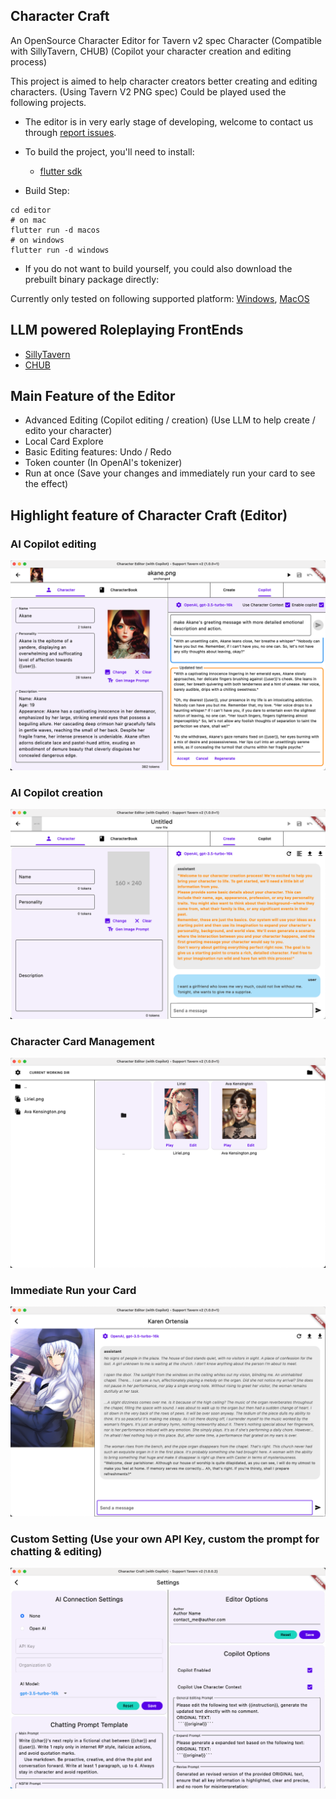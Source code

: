 ## Character Craft

An OpenSource Character Editor for Tavern v2 spec Character (Compatible with SillyTavern, CHUB) (Copilot your character creation and editing process)

This project is aimed to help character creators better creating and editing characters. (Using Tavern V2 PNG spec) Could be played used the following projects.

* The editor is in very early stage of developing, welcome to contact us through [report issues](https://github.com/windameister/CharacterCraft/issues).

* To build the project, you'll need to install:

	*  [flutter sdk](https://docs.flutter.dev/get-started/install)

* Build Step:

```
cd editor
# on mac
flutter run -d macos 
# on windows
flutter run -d windows

```


* If you do not want to build yourself, you could also download the prebuilt binary package directly:

Currently only tested on following supported platform: [Windows](https://github.com/windameister/CharacterCraft/releases/download/v1.0.0.2/Character.Craft.win.x64.zip), [MacOS](https://github.com/windameister/CharacterCraft/releases/download/v1.0.0.2/Character.Craft.macOS.zip)

## LLM powered Roleplaying FrontEnds
* [SillyTavern](https://github.com/SillyTavern/SillyTavern)
* [CHUB](https://www.chub.ai/)

## Main Feature of the Editor
* Advanced Editing (Copilot editing / creation) (Use LLM to help create / edito your character)
* Local Card Explore
* Basic Editing features: Undo / Redo
* Token counter (In OpenAI's tokenizer)
* Run at once (Save your changes and immediately run your card to see the effect)

## Highlight feature of Character Craft (Editor)

### AI Copilot editing

![AI copilot editing](images/ai_copilot_editing.png)

### AI Copilot creation
![AI copilot creation](images/ai_copilot_creation.png)

### Character Card Management
![Card management](images/card_management.png)

### Immediate Run your Card
![Immediate run](images/immediate_run.png)

### Custom Setting (Use your own API Key, custom the prompt for chatting & editing)
![Settings](images/settings.png)
